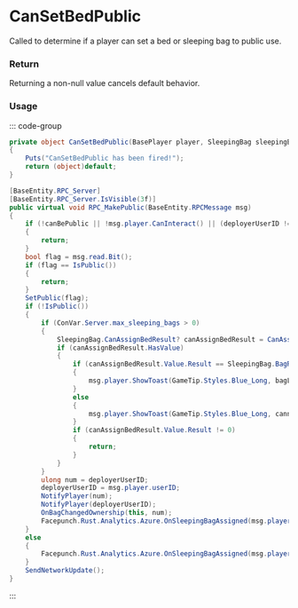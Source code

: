 # CanSetBedPublic
<Badge type="info" text="Player"/><Badge type="danger" text="Carbon Compatible"/><Badge type="warning" text="Oxide Compatible"/>
Called to determine if a player can set a bed or sleeping bag to public use.

### Return
Returning a non-null value cancels default behavior.

### Usage
::: code-group
```csharp [Example]
private object CanSetBedPublic(BasePlayer player, SleepingBag sleepingBag)
{
	Puts("CanSetBedPublic has been fired!");
	return (object)default;
}
```
```csharp [Source — Assembly-CSharp @ SleepingBag]
[BaseEntity.RPC_Server]
[BaseEntity.RPC_Server.IsVisible(3f)]
public virtual void RPC_MakePublic(BaseEntity.RPCMessage msg)
{
	if (!canBePublic || !msg.player.CanInteract() || (deployerUserID != (ulong)msg.player.userID && !msg.player.CanBuild()))
	{
		return;
	}
	bool flag = msg.read.Bit();
	if (flag == IsPublic())
	{
		return;
	}
	SetPublic(flag);
	if (!IsPublic())
	{
		if (ConVar.Server.max_sleeping_bags > 0)
		{
			SleepingBag.CanAssignBedResult? canAssignBedResult = CanAssignBed(msg.player, this, msg.player.userID, 1, 0, this);
			if (canAssignBedResult.HasValue)
			{
				if (canAssignBedResult.Value.Result == SleepingBag.BagResultType.Ok)
				{
					msg.player.ShowToast(GameTip.Styles.Blue_Long, bagLimitPhrase, false, canAssignBedResult.Value.Count.ToString(), canAssignBedResult.Value.Max.ToString());
				}
				else
				{
					msg.player.ShowToast(GameTip.Styles.Blue_Long, cannotMakeBedPhrase, false, canAssignBedResult.Value.Count.ToString(), canAssignBedResult.Value.Max.ToString());
				}
				if (canAssignBedResult.Value.Result != 0)
				{
					return;
				}
			}
		}
		ulong num = deployerUserID;
		deployerUserID = msg.player.userID;
		NotifyPlayer(num);
		NotifyPlayer(deployerUserID);
		OnBagChangedOwnership(this, num);
		Facepunch.Rust.Analytics.Azure.OnSleepingBagAssigned(msg.player, this, deployerUserID = msg.player.userID);
	}
	else
	{
		Facepunch.Rust.Analytics.Azure.OnSleepingBagAssigned(msg.player, this, 0uL);
	}
	SendNetworkUpdate();
}

```
:::
